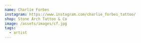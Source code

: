 ```yaml
---
name: Charlie Forbes
instagram: https://www.instagram.com/charlie_forbes_tattoo/
shop: Stone Arch Tattoo & Co
image: /assets/images/cf.jpg
tags:
  - artist
---
```

